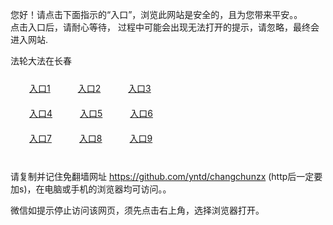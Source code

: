 您好！请点击下面指示的“入口”，浏览此网站是安全的，且为您带来平安。。 <br/>
点击入口后，请耐心等待， 过程中可能会出现无法打开的提示，请忽略，最终会进入网站. </br>

法轮大法在长春<br/>
<div style="padding:10px"><a style="margin:20px" target="_blank" href="https://d2ihj8s65hqbv6.cloudfront.net/2Qpsp?mnzlmpc" id="ccLink1" rel="nofollow">入口1</a> <a target="_blank" style="margin:20px" href="https://d19zuq5ou0dbnk.cloudfront.net/2Qpsp?usnqif" id="ccLink2" rel="nofollow">入口2</a> <a style="margin:20px" target="_blank" href="https://d20jz279f9i0cz.cloudfront.net/2Qpsp?cbvimb" id="ccLink3" rel="nofollow">入口3</a></div>

<div style="padding:10px" ><a style="margin:20px" target="_blank" href="https://d2ihj8s65hqbv6.cloudfront.net/2Qpsp?mnzlmpc" id="ccLink4" rel="nofollow">入口4</a> <a style="margin:20px" href="https://d19zuq5ou0dbnk.cloudfront.net/2Qpsp?usnqif" target="_blank" id="ccLink5" rel="nofollow">入口5</a> <a style="margin:20px" href="https://d20jz279f9i0cz.cloudfront.net/2Qpsp?cbvimb" target="_blank" id="ccLink6" rel="nofollow">入口6</a></div>

<div style="padding:10px"><a style="margin:20px" target="_blank" href="https://d2ihj8s65hqbv6.cloudfront.net/2Qpsp?mnzlmpc" id="ccLink7" rel="nofollow">入口7</a> <a style="margin:20px" href="https://d19zuq5ou0dbnk.cloudfront.net/2Qpsp?usnqif" target="_blank" id="ccLink8" rel="nofollow">入口8</a> <a style="margin:20px" target="_blank" href="https://d20jz279f9i0cz.cloudfront.net/2Qpsp?cbvimb" id="ccLink9" rel="nofollow">入口9</a></div>

<br/>



请复制并记住免翻墙网址 https://github.com/yntd/changchunzx (http后一定要加s)，在电脑或手机的浏览器均可访问。。<br/>

微信如提示停止访问该网页，须先点击右上角，选择浏览器打开。
